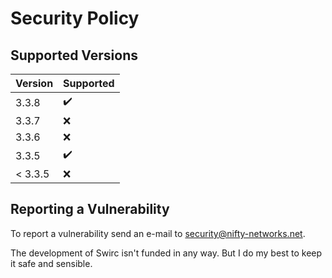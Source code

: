 # Security Policy #

## Supported Versions ##

| Version | Supported          |
| ------- | ------------------ |
| 3.3.8   | :heavy_check_mark: |
| 3.3.7   | :x:                |
| 3.3.6   | :x:                |
| 3.3.5   | :heavy_check_mark: |
| < 3.3.5 | :x:                |

## Reporting a Vulnerability ##

To report a vulnerability send an e-mail to [security@nifty-networks.net](mailto:security@nifty-networks.net).

The development of Swirc isn't funded in any way. But I do my best to keep it safe and sensible.
